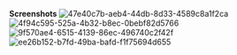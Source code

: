 **Screenshots**
![47e40c7b-aeb4-44db-8d33-4589c8a1f2ca](https://github.com/SakunPanthi123/ToDoApp/assets/141636699/8916170a-100f-42dd-b4ad-0a99aae959df)
<break>
![4f94c595-525a-4b32-b8ec-0bebf82d5766](https://github.com/SakunPanthi123/ToDoApp/assets/141636699/0c9de465-ba9f-40ca-90c7-acf818daf288)
<break>
![9f570ae4-6515-4139-86ec-496740c2f42f](https://github.com/SakunPanthi123/ToDoApp/assets/141636699/260e6e61-5b6f-471b-ae65-187fae534ee6)
<break>
![ee26b152-b7fd-49ba-bafd-f1f75694d655](https://github.com/SakunPanthi123/ToDoApp/assets/141636699/be9d3c86-a888-45d8-bb0e-ca8391dff9e9)

